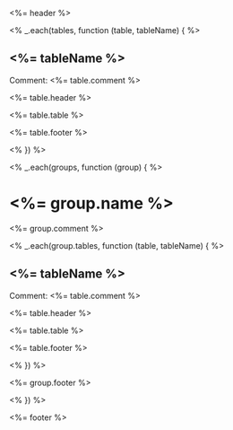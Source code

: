 <%= header %>

<% _.each(tables, function (table, tableName) { %>

## <%= tableName %>

Comment: <%= table.comment %>

<%= table.header %>

<%= table.table %>

<%= table.footer %>

<% }) %>

<% _.each(groups, function (group) { %>

# <%= group.name %>

<%= group.comment %>

<% _.each(group.tables, function (table, tableName) { %>

## <%= tableName %>

Comment: <%= table.comment %>

<%= table.header %>

<%= table.table %>

<%= table.footer %>

<% }) %>

<%= group.footer %>

<% }) %>

<%= footer %>
